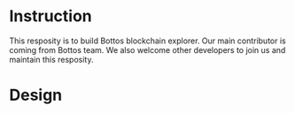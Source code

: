 # Instruction

  This resposity is to build Bottos blockchain explorer. Our main contributor is coming from Bottos team. We also welcome other developers to join us and maintain this resposity.

# Design

[](./bottos-explorer.png)
